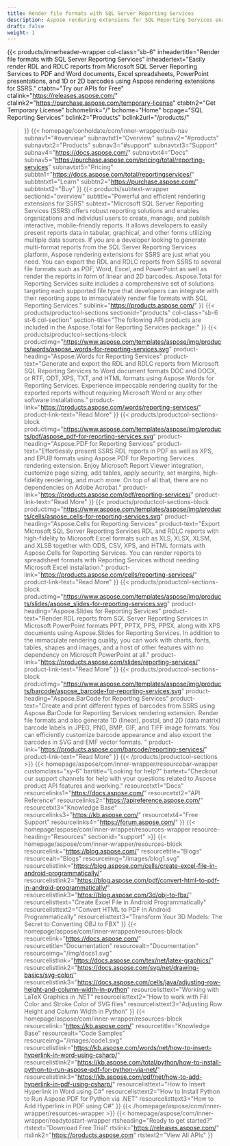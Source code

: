 ```yaml
---
title: Render file formats with SQL Server Reporting Services
description: Aspose rendering extensions for SQL Reporting Services enable exporting RDL and RDLC reports to PDF, Word, Excel, PowerPoint formats & barcode images.
draft: false
weight: 1
---
```

{{< products/innerheader-wrapper col-class="sb-6"
  inheadertitle="Render file formats with SQL Server Reporting Services"
  inheadertext="Easily render RDL and RDLC reports from Microsoft SQL Server Reporting Services to PDF and Word documents, Excel spreadsheets, PowerPoint presentations, and 1D or 2D barcodes using Aspose rendering extensions for SSRS."
  ctabtn="Try our APIs for Free"
  ctalink="https://releases.aspose.com/"
  ctalink2="https://purchase.aspose.com/temporary-license"
  ctabtn2="Get Temporary License"
  bchomelink="/"
  bchome="Home"
  bcpage="SQL Reporting Services"
  bclink2="Products"
  bclink2url="/products/"
  >}}
  {{< homepage/conholdate/com/inner-wrapper/sub-nav 
subnav1="#overview"
subnavtxt1="Overview" 
subnav2="#products"
subnavtxt2="Products" 
subnav3="#support"
subnavtxt3="Support" 
subnav4="https://docs.aspose.com/"
subnavtxt4="Docs" 
subnav5="https://purchase.aspose.com/pricing/total/reporting-services"
subnavtxt5="Pricing" 
subbtn1="https://docs.aspose.com/total/reportingservices/"
subbtntxt1="Learn"
subbtn2="https://purchase.aspose.com/"
subbtntxt2="Buy"
>}}
   {{< products/subtext-wrapper
   sectionid="overview" 
   subtitle="Powerful and efficient rendering extensions for SSRS"
   subtext="Microsoft SQL Server Reporting Services (SSRS) offers robust reporting solutions and enables organizations and individual users to create, manage, and publish interactive, mobile-friendly reports. It allows developers to easily present reports data in tabular, graphical, and other forms utilizing multiple data sources. If you are a developer looking to generate multi-format reports from the SQL Server Reporting Services platform, Aspose rendering extensions for SSRS are just what you need. You can export the RDL and RDLC reports from SSRS to several file formats such as PDF, Word, Excel, and PowerPoint as well as render the reports in form of linear and 2D barcodes. Aspose.Total for Reporting Services suite includes a comprehensive set of solutions targeting each supported file type that developers can integrate with their reporting apps to immaculately render file formats with SQL Reporting Services."
   sublink="https://products.aspose.com/"
   >}} 
{{< products/productcol-sections
sectionid="products" 
col-class="sb-6 st-6 col-section"
section-title="The following API products are included in the Aspose.Total for Reporting Services package:"
>}}
{{< products/productcol-sections-block
productimg="https://www.aspose.com/templates/aspose/img/products/words/aspose_words-for-reporting-services.svg"
product-heading="Aspose.Words for Reporting Services"
product-text="Generate and export the RDL and RDLC reports from Microsoft SQL Reporting Services to Word document formats DOC and DOCX, or RTF, ODT, XPS, TXT, and HTML formats using Aspose.Words for Reporting Services. Experience impeccable rendering quality for the exported reports without requiring Microsoft Word or any other software installations."
product-link="https://products.aspose.com/words/reporting-services/"
product-link-text="Read More"
>}}
{{< products/productcol-sections-block
productimg="https://www.aspose.com/templates/aspose/img/products/pdf/aspose_pdf-for-reporting-services.svg"
product-heading="Aspose.PDF for Reporting Services"
product-text="Effortlessly present SSRS RDL reports in PDF as well as XPS, and EPUB formats using Aspose.PDF for Reporting Services rendering extension. Enjoy Microsoft Report Viewer integration, customize page sizing, add tables, apply security, set margins, high-fidelity rendering, and much more. On top of all that, there are no dependencies on Adobe Acrobat."
product-link="https://products.aspose.com/pdf/reporting-services/"
product-link-text="Read More"
>}}
{{< products/productcol-sections-block
productimg="https://www.aspose.com/templates/aspose/img/products/cells/aspose_cells-for-reporting-services.svg"
product-heading="Aspose.Cells for Reporting Services"
product-text="Export Microsoft SQL Server Reporting Services RDL and RDLC reports with high-fidelity to Microsoft Excel formats such as XLS, XLSX, XLSM, and XLSB together with ODS, CSV, XPS, and HTML formats with Aspose.Cells for Reporting Services. You can render reports to spreadsheet formats with Reporting Services without needing Microsoft Excel installation."
product-link="https://products.aspose.com/cells/reporting-services/"
product-link-text="Read More"
>}}
{{< products/productcol-sections-block
productimg="https://www.aspose.com/templates/aspose/img/products/slides/aspose_slides-for-reporting-services.svg"
product-heading="Aspose.Slides for Reporting Services"
product-text="Render RDL reports from SQL Server Reporting Services in Microsoft PowerPoint formats PPT, PPTX, PPS, PPSX, along with XPS documents using Aspose.Slides for Reporting Services. In addition to the immaculate rendering quality, you can work with charts, fonts, tables, shapes and images, and a host of other features with no dependency on Microsoft PowerPoint at all."
product-link="https://products.aspose.com/slides/reporting-services/"
product-link-text="Read More"
>}}
{{< products/productcol-sections-block
productimg="https://www.aspose.com/templates/aspose/img/products/barcode/aspose_barcode-for-reporting-services.svg"
product-heading="Aspose.BarCode for Reporting Services"
product-text="Create and print different types of barcodes from SSRS using Aspose.BarCode for Reporting Services rendering extension. Render file formats and also generate 1D (linear), postal, and 2D (data matrix) barcode labels in JPEG, PNG, BMP, GIF, and TIFF image formats. You can efficiently customize barcode appearance and also export the barcodes in SVG and EMF vector formats. "
product-link="https://products.aspose.com/barcode/reporting-services/"
product-link-text="Read More"
>}} 
{{< /products/productcol-sections >}}
{{< homepage/aspose/com/inner-wrapper/resourcebar-wrapper
customclass="sy-6"
bartitle="Looking for help?"
bartext="Checkout our support channels for help with your questions related to Aspose product API features and working."
resourcetxt1="Docs"
resourcelinks1="https://docs.aspose.com/"
resourcetxt2="API Reference"
resourcelinks2="https://apireference.aspose.com/"
resourcetxt3="Knowledge Base"
resourcelinks3="https://kb.aspose.com/"
resourcetxt4="Free Support"
resourcelinks4="https://forum.aspose.com/"
>}}
{{< homepage/aspose/com/inner-wrapper/resources-wrapper
resource-heading="Resources"
sectionid="support" >}}
{{< homepage/aspose/com/inner-wrapper/resources-block
resourcelink="https://blog.aspose.com/"
resourcetitle="Blogs"
resourcealt="Blogs"
resourceimg="/images/blog1.svg"
resourcelistlink="https://blog.aspose.com/cells/create-excel-file-in-android-programmatically/"
resourcelistlink2="https://blog.aspose.com/pdf/convert-html-to-pdf-in-android-programmatically/"
resourcelistlink3="https://blog.aspose.com/3d/obj-to-fbx/"
resourcelisttext="Create Excel File in Android Programmatically"
resourcelisttext2="Convert HTML to PDF in Android Programmatically"
resourcelisttext3="Transform Your 3D Models: The Secret to Converting OBJ to FBX"
>}}
{{< homepage/aspose/com/inner-wrapper/resources-block
resourcelink="https://docs.aspose.com/"
resourcetitle="Documentation"
resourcealt="Documentation"
resourceimg="/img/docs1.svg"
resourcelistlink="https://docs.aspose.com/tex/net/latex-graphics/"
resourcelistlink2="https://docs.aspose.com/svg/net/drawing-basics/svg-color/"
resourcelistlink3="https://docs.aspose.com/cells/java/adjusting-row-height-and-column-width-in-python"
resourcelisttext="Working with LaTeX Graphics in .NET"
resourcelisttext2="How to work with Fill Color and Stroke Color of SVG files"
resourcelisttext3="Adjusting Row Height and Column Width in Python"
>}}
{{< homepage/aspose/com/inner-wrapper/resources-block
resourcelink="https://kb.aspose.com/"
resourcetitle="Knowledge Base"
resourcealt="Code Samples"
resourceimg="/images/code1.svg"
resourcelistlink="https://kb.aspose.com/words/net/how-to-insert-hyperlink-in-word-using-csharp/"
resourcelistlink2="https://kb.aspose.com/total/python/how-to-install-python-to-run-aspose-pdf-for-python-via-net/"
resourcelistlink3="https://kb.aspose.com/pdf/net/how-to-add-hyperlink-in-pdf-using-csharp/"
resourcelisttext="How to Insert Hyperlink in Word using C#"
resourcelisttext2="How to Install Python to Run Aspose.PDF for Python via .NET"
resourcelisttext3="How to Add Hyperlink in PDF using C#"
>}}
{{< /homepage/aspose/com/inner-wrapper/resources-wrapper >}}
{{< homepage/aspose/com/inner-wrapper/readytostart-wrapper
rtsheading="Ready to get started?"
rtstext="Download Free Trial"
rtslink="https://releases.aspose.com/"
rtslink2="https://products.aspose.com"
rtstext2="View All APIs"
>}}
